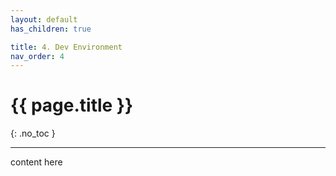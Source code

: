 ```yaml
---
layout: default
has_children: true

title: 4. Dev Environment
nav_order: 4
---
```


# {{ page.title }}

{: .no_toc }



---

content here
